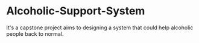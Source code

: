 # Alcoholic-Support-System
It's a capstone project aims to designing a system that could help alcoholic people back to normal.
